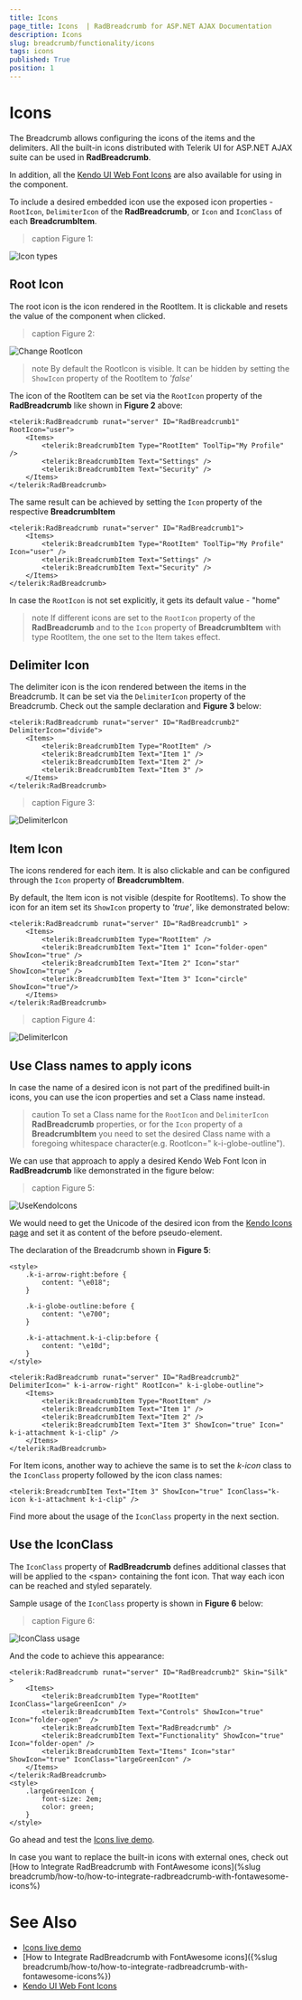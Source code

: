 ```yaml
---
title: Icons
page_title: Icons  | RadBreadcrumb for ASP.NET AJAX Documentation
description: Icons 
slug: breadcrumb/functionality/icons
tags: icons
published: True
position: 1
---
```


# Icons

The Breadcrumb allows configuring the icons of the items and the delimiters. All the built-in icons distributed with Telerik UI for ASP.NET AJAX suite can be used in **RadBreadcrumb**.

In addition, all the [Kendo UI Web Font Icons](https://docs.telerik.com/kendo-ui/styles-and-layout/icons-web#list-of-font-icons) are also available for using in the component.

To include a desired embedded icon use the exposed icon properties - `RootIcon`, `DelimiterIcon` of the **RadBreadcrumb**, or `Icon` and `IconClass` of each **BreadcrumbItem**.

>caption Figure 1:

![Icon types](../images/breadcrumb-functionality-icons-elements.png)

## Root Icon

The root icon is the icon rendered in the RootItem. It is clickable and resets the value of the component when clicked.

>caption Figure 2:

![Change RootIcon](../images/breadcrumb-functionality-icons-rootIcon.png)

>note By default the RootIcon is visible. It can be hidden by setting the `ShowIcon` property of the RootItem to *'false'* 

The icon of the RootItem can be set via the `RootIcon` property of the **RadBreadcrumb** like shown in **Figure 2** above:

````ASPX
<telerik:RadBreadcrumb runat="server" ID="RadBreadcrumb1" RootIcon="user">
    <Items>
        <telerik:BreadcrumbItem Type="RootItem" ToolTip="My Profile" />
        <telerik:BreadcrumbItem Text="Settings" />
        <telerik:BreadcrumbItem Text="Security" />
    </Items>
</telerik:RadBreadcrumb>
````

The same result can be achieved by setting the `Icon` property of the respective **BreadcrumbItem**

````ASPX
<telerik:RadBreadcrumb runat="server" ID="RadBreadcrumb1">
    <Items>
        <telerik:BreadcrumbItem Type="RootItem" ToolTip="My Profile" Icon="user" />
        <telerik:BreadcrumbItem Text="Settings" />
        <telerik:BreadcrumbItem Text="Security" />
    </Items>
</telerik:RadBreadcrumb>
````

In case the `RootIcon` is not set explicitly, it gets its default value - "home"

>note If different icons are set to the `RootIcon` property of the **RadBreadcrumb** and to the `Icon` property of **BreadcrumbItem** with type RootItem, the one set to the Item takes effect.

## Delimiter Icon

The delimiter icon is the icon rendered between the items in the Breadcrumb. It can be set via the `DelimiterIcon` property of the Breadcrumb. Check out the sample declaration and **Figure 3** below:

````ASPX
<telerik:RadBreadcrumb runat="server" ID="RadBreadcrumb2" DelimiterIcon="divide">
    <Items>
        <telerik:BreadcrumbItem Type="RootItem" />
        <telerik:BreadcrumbItem Text="Item 1" />
        <telerik:BreadcrumbItem Text="Item 2" />
        <telerik:BreadcrumbItem Text="Item 3" />
    </Items>
</telerik:RadBreadcrumb>
````

>caption Figure 3:

![DelimiterIcon](../images/breadcrumb-functionality-icons-delimiterIcon.png)


## Item Icon

The icons rendered for each item. It is also clickable and can be configured through the `Icon` property of **BreadcrumbItem**.

By default, the Item icon is not visible (despite for RootItems). To show the icon for an item set its `ShowIcon` property to *'true'*, like demonstrated below:

````ASPX
<telerik:RadBreadcrumb runat="server" ID="RadBreadcrumb1" >
    <Items>
        <telerik:BreadcrumbItem Type="RootItem" />
        <telerik:BreadcrumbItem Text="Item 1" Icon="folder-open" ShowIcon="true" />
        <telerik:BreadcrumbItem Text="Item 2" Icon="star" ShowIcon="true" />
        <telerik:BreadcrumbItem Text="Item 3" Icon="circle" ShowIcon="true"/>
    </Items>
</telerik:RadBreadcrumb>
````

>caption Figure 4:

![DelimiterIcon](../images/breadcrumb-functionality-icons-itemIcon.png)


## Use Class names to apply icons

In case the name of a desired icon is not part of the predifined built-in icons, you can use the icon properties and set a Class name instead.

>caution
To set a Class name for the `RootIcon` and `DelimiterIcon` **RadBreadcrumb** properties, or for the `Icon` property of a **BreadcrumbItem** you need to set the desired Class name with a foregoing whitespace character(e.g. RootIcon=" k-i-globe-outline").
>

We can use that approach to apply a desired Kendo Web Font Icon in **RadBreadcrumb** like demonstrated in the figure below:

>caption Figure 5:

![UseKendoIcons](../images/breadcrumb-functionality-icons-useClassName.png)

We would need to get the Unicode of the desired icon from the [Kendo Icons page](https://docs.telerik.com/kendo-ui/styles-and-layout/icons-web#list-of-font-icons) and set it as content of the before pseudo-element.

The declaration of the Breadcrumb shown in **Figure 5**:

````ASPX
<style>
    .k-i-arrow-right:before {
        content: "\e018";
    }

    .k-i-globe-outline:before {
        content: "\e700";
    }

    .k-i-attachment.k-i-clip:before {
        content: "\e10d";
    }
</style>

<telerik:RadBreadcrumb runat="server" ID="RadBreadcrumb2" DelimiterIcon=" k-i-arrow-right" RootIcon=" k-i-globe-outline">
    <Items>
        <telerik:BreadcrumbItem Type="RootItem" />
        <telerik:BreadcrumbItem Text="Item 1" />
        <telerik:BreadcrumbItem Text="Item 2" />
        <telerik:BreadcrumbItem Text="Item 3" ShowIcon="true" Icon=" k-i-attachment k-i-clip" />
    </Items>
</telerik:RadBreadcrumb>
````

For Item icons, another way to achieve the same is to set the *k-icon* class to the `IconClass` property followed by the icon class names:

````
<telerik:BreadcrumbItem Text="Item 3" ShowIcon="true" IconClass="k-icon k-i-attachment k-i-clip" />
````

Find more about the usage of the `IconClass` property in the next section.


## Use the IconClass

The `IconClass` property of **RadBreadcrumb** defines additional classes that will be applied to the &lt;span&gt; containing the font icon. That way each icon can be reached and styled separately.

Sample usage of the `IconClass` property is shown in **Figure 6** below:

>caption Figure 6:

![IconClass usage](../images/breadcrumb-functionality-icons-iconClass.png)

And the code to achieve this appearance:

````ASPX
<telerik:RadBreadcrumb runat="server" ID="RadBreadcrumb2" Skin="Silk" >
    <Items>
        <telerik:BreadcrumbItem Type="RootItem" IconClass="largeGreenIcon" />
        <telerik:BreadcrumbItem Text="Controls" ShowIcon="true" Icon="folder-open"  />
        <telerik:BreadcrumbItem Text="RadBreadcrumb" />
        <telerik:BreadcrumbItem Text="Functionality" ShowIcon="true" Icon="folder-open" />
        <telerik:BreadcrumbItem Text="Items" Icon="star" ShowIcon="true" IconClass="largeGreenIcon" />
    </Items>
</telerik:RadBreadcrumb>
<style>
    .largeGreenIcon {
        font-size: 2em;
        color: green;
    }
</style>
````
 
Go ahead and test the [Icons live demo](https://demos.telerik.com/aspnet-ajax/breadcrumb/functionality/icons/defaultcs.aspx). 

In case you want to replace the built-in icons with external ones, check out [How to Integrate RadBreadcrumb with FontAwesome icons](%slug breadcrumb/how-to/how-to-integrate-radbreadcrumb-with-fontawesome-icons%)


# See Also

 * [Icons live demo](https://demos.telerik.com/aspnet-ajax/breadcrumb/functionality/icons/defaultcs.aspx)
 * [How to Integrate RadBreadcrumb with FontAwesome icons]({%slug breadcrumb/how-to/how-to-integrate-radbreadcrumb-with-fontawesome-icons%})
 * [Kendo UI Web Font Icons](https://docs.telerik.com/kendo-ui/styles-and-layout/icons-web#list-of-font-icons)


